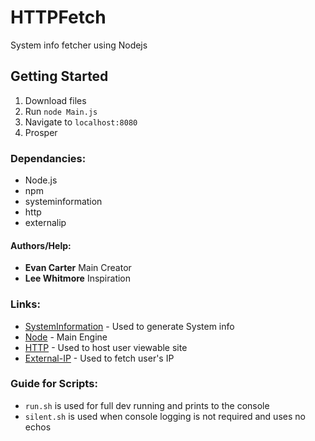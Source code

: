 # HTTPFetch
System info fetcher using Nodejs

## Getting Started
  1. Download files
  2. Run ```node Main.js```
  4. Navigate to ```localhost:8080```
  5. Prosper
  
### Dependancies:
  * Node.js
  * npm
  * systeminformation
  * http
  * externalip
#### Authors/Help:
  * **Evan Carter** Main Creator
  * **Lee Whitmore** Inspiration
### Links: 
  * [SystemInformation](https://www.npmjs.com/package/systeminformation) - Used to generate System info
  * [Node](https://nodejs.org/en/) - Main Engine
  * [HTTP](https://www.npmjs.com/package/http) - Used to host user viewable site
  * [External-IP](https://www.npmjs.com/package/external-ip) - Used to fetch user's IP
### Guide for Scripts: 
   * ```run.sh``` is used for full dev running and prints to the console
   * ```silent.sh``` is used when console logging is not required and uses no echos

